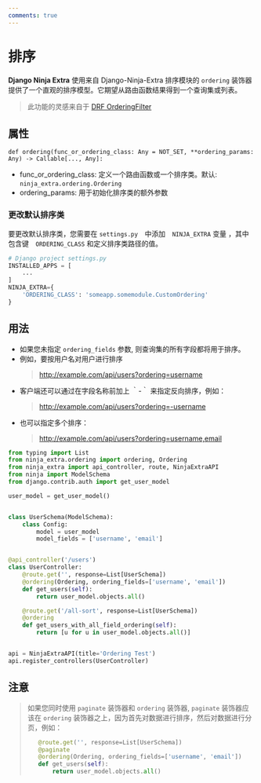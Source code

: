 ```yaml
---
comments: true
---
```

# **排序**

**Django Ninja Extra** 使用来自 Django-Ninja-Extra 排序模块的 `ordering` 装饰器提供了一个直观的排序模型。它期望从路由函数结果得到一个查询集或列表。

> 此功能的灵感来自于 [DRF OrderingFilter](https://www.django-rest-framework.org/api-guide/filtering/#orderingfilter)

## **属性**

`def ordering(func_or_ordering_class: Any = NOT_SET, **ordering_params: Any) -> Callable[..., Any]:`

- func_or_ordering_class: 定义一个路由函数或一个排序类。默认: `ninja_extra.ordering.Ordering`
- ordering_params: 用于初始化排序类的额外参数

### 更改默认排序类

要更改默认排序类，您需要在 `settings.py`　中添加　`NINJA_EXTRA` 变量 ，其中包含键　`ORDERING_CLASS` 和定义排序类路径的值。

```python
# Django project settings.py
INSTALLED_APPS = [
    ...
]
NINJA_EXTRA={
    'ORDERING_CLASS': 'someapp.somemodule.CustomOrdering'
}
```

## **用法**

- 如果您未指定 `ordering_fields` 参数, 则查询集的所有字段都将用于排序。
- 例如，要按用户名对用户进行排序
  > http://example.com/api/users?ordering=username
- 客户端还可以通过在字段名称前加上 ｀-｀ 来指定反向排序，例如：
  > http://example.com/api/users?ordering=-username
- 也可以指定多个排序：
  > http://example.com/api/users?ordering=username,email

```python
from typing import List
from ninja_extra.ordering import ordering, Ordering
from ninja_extra import api_controller, route, NinjaExtraAPI
from ninja import ModelSchema
from django.contrib.auth import get_user_model

user_model = get_user_model()


class UserSchema(ModelSchema):
    class Config:
        model = user_model
        model_fields = ['username', 'email']


@api_controller('/users')
class UserController:
    @route.get('', response=List[UserSchema])
    @ordering(Ordering, ordering_fields=['username', 'email'])
    def get_users(self):
        return user_model.objects.all()

    @route.get('/all-sort', response=List[UserSchema])
    @ordering
    def get_users_with_all_field_ordering(self):
        return [u for u in user_model.objects.all()]


api = NinjaExtraAPI(title='Ordering Test')
api.register_controllers(UserController)
```

## 注意

> 如果您同时使用 `paginate` 装饰器和 `ordering` 装饰器,  `paginate` 装饰器应该在 `ordering` 装饰器之上，因为首先对数据进行排序，然后对数据进行分页，例如：
>
> ```python
>    @route.get('', response=List[UserSchema])
>    @paginate
>    @ordering(Ordering, ordering_fields=['username', 'email'])
>    def get_users(self):
>        return user_model.objects.all()
> ```

